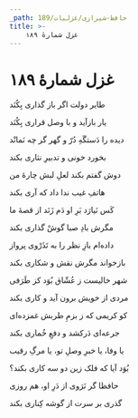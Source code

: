 ```yaml
---
_path: حافظ-شیرازی/غزلیات/189
title: >-
    غزل شمارهٔ ۱۸۹
---
```

# غزل شمارهٔ ۱۸۹

<div class="b" id="bn1"><div class="m1"><p>طایر دولت اگر باز گذاری بِکُنَد</p></div>
<div class="m2"><p>یار بازآید و با وصل قراری بِکُنَد</p></div></div>
<div class="b" id="bn2"><div class="m1"><p>دیده را دَستگَهِ دُرّ و گهر گر چه نَمانْد</p></div>
<div class="m2"><p>بخورد خونی و تدبیرِ نثاری بکند</p></div></div>
<div class="b" id="bn3"><div class="m1"><p>دوش گفتم بکند لعلِ لبش چارهٔ من</p></div>
<div class="m2"><p>هاتفِ غیب ندا داد که آری بکند</p></div></div>
<div class="b" id="bn4"><div class="m1"><p>کَس نَیارَد بَرِ او دَم زَنَد از قصهٔ ما</p></div>
<div class="m2"><p>مگرش بادِ صبا گوشْ گذاری بکند</p></div></div>
<div class="b" id="bn5"><div class="m1"><p>داده‌ام بازِ نظر را به تَذَرْوی پرواز</p></div>
<div class="m2"><p>بازخواند مگرش نقش و شکاری بکند</p></div></div>
<div class="b" id="bn6"><div class="m1"><p>شهر خالیست ز عُشّاق بُوَد کز طَرَفی</p></div>
<div class="m2"><p>مردی از خویش برون آید و کاری بکند</p></div></div>
<div class="b" id="bn7"><div class="m1"><p>کو کریمی که ز بزمِ طربش غمزده‌ای</p></div>
<div class="m2"><p>جرعه‌ای دَرکشد و دفعِ خُماری بکند</p></div></div>
<div class="b" id="bn8"><div class="m1"><p>یا وفا، یا خبرِ وصلِ تو، یا مرگِ رقیب</p></div>
<div class="m2"><p>بُوَد آیا که فلک زین دو سه کاری بکند؟</p></div></div>
<div class="b" id="bn9"><div class="m1"><p>حافظا گر نَرَوی از دَرِ او، هم روزی</p></div>
<div class="m2"><p>گذری بر سرت از گوشه کِناری بکند</p></div></div>

